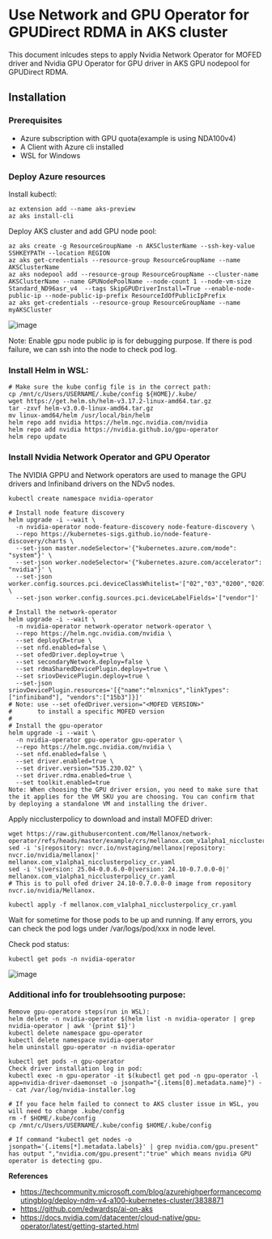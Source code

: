 # Use Network and GPU Operator for GPUDirect RDMA in AKS cluster
This document inlcudes steps to apply Nvidia Network Operator for MOFED driver and Nvidia GPU Operator for GPU driver in AKS GPU nodepool for GPUDirect RDMA.

## Installation
### Prerequisites
- Azure subscription with GPU quota(example is using NDA100v4)
- A Client with Azure cli installed
- WSL for Windows

### Deploy Azure resources
Install kubectl:
```
az extension add --name aks-preview
az aks install-cli
```

Deploy AKS cluster and add GPU node pool:
```
az aks create -g ResourceGroupName -n AKSClusterName --ssh-key-value SSHKEYPATH --location REGION
az aks get-credentials --resource-group ResourceGroupName --name AKSClusterName
az aks nodepool add --resource-group ResourceGroupName --cluster-name AKSClusterName --name GPUNodePoolName --node-count 1 --node-vm-size Standard_ND96asr_v4  --tags SkipGPUDriverInstall=True --enable-node-public-ip --node-public-ip-prefix ResourceIdOfPublicIpPrefix
az aks get-credentials --resource-group ResourceGroupName --name myAKSCluster
```
![image](https://github.com/user-attachments/assets/b602539e-1fc7-48b7-a9f1-5011c702c8fb)

Note: Enable gpu node public ip is for debugging purpose. If there is pod failure, we can ssh into the node to check pod log.

### Install Helm in WSL:
```
# Make sure the kube config file is in the correct path:
cp /mnt/c/Users/USERNAME/.kube/config ${HOME}/.kube/
wget https://get.helm.sh/helm-v3.17.2-linux-amd64.tar.gz
tar -zxvf helm-v3.0.0-linux-amd64.tar.gz
mv linux-amd64/helm /usr/local/bin/helm
helm repo add nvidia https://helm.ngc.nvidia.com/nvidia
helm repo add nvidia https://nvidia.github.io/gpu-operator
helm repo update
```
### Install Nvidia Network Operator and GPU Operator
The NVIDIA GPPU and Network operators are used to manage the GPU drivers and Infiniband drivers on the NDv5 nodes. 
```
kubectl create namespace nvidia-operator

# Install node feature discovery
helm upgrade -i --wait \
  -n nvidia-operator node-feature-discovery node-feature-discovery \
  --repo https://kubernetes-sigs.github.io/node-feature-discovery/charts \
  --set-json master.nodeSelector='{"kubernetes.azure.com/mode": "system"}' \
  --set-json worker.nodeSelector='{"kubernetes.azure.com/accelerator": "nvidia"}' \
  --set-json worker.config.sources.pci.deviceClassWhitelist='["02","03","0200","0207"]' \
  --set-json worker.config.sources.pci.deviceLabelFields='["vendor"]'

# Install the network-operator
helm upgrade -i --wait \
  -n nvidia-operator network-operator network-operator \
  --repo https://helm.ngc.nvidia.com/nvidia \
  --set deployCR=true \
  --set nfd.enabled=false \
  --set ofedDriver.deploy=true \
  --set secondaryNetwork.deploy=false \
  --set rdmaSharedDevicePlugin.deploy=true \
  --set sriovDevicePlugin.deploy=true \
  --set-json sriovDevicePlugin.resources='[{"name":"mlnxnics","linkTypes": ["infiniband"], "vendors":["15b3"]}]'
# Note: use --set ofedDriver.version="<MOFED VERSION>"
#       to install a specific MOFED version
#
# Install the gpu-operator
helm upgrade -i --wait \
  -n nvidia-operator gpu-operator gpu-operator \
  --repo https://helm.ngc.nvidia.com/nvidia \
  --set nfd.enabled=false \
  --set driver.enabled=true \
  --set driver.version="535.230.02" \
  --set driver.rdma.enabled=true \
  --set toolkit.enabled=true
Note: When choosing the GPU driver ersion, you need to make sure that the it applies for the VM SKU you are choosing. You can confirm that by deploying a standalone VM and installing the driver.
```
Apply nicclusterpolicy to download and install MOFED driver:
```
wget https://raw.githubusercontent.com/Mellanox/network-operator/refs/heads/master/example/crs/mellanox.com_v1alpha1_nicclusterpolicy_cr.yaml
sed -i 's|repository: nvcr.io/nvstaging/mellanox|repository: nvcr.io/nvidia/mellanox|' mellanox.com_v1alpha1_nicclusterpolicy_cr.yaml
sed -i 's|version: 25.04-0.0.6.0-0|version: 24.10-0.7.0.0-0|' mellanox.com_v1alpha1_nicclusterpolicy_cr.yaml
# This is to pull ofed driver 24.10-0.7.0.0-0 image from repository nvcr.io/nvidia/Mellanox.

kubectl apply -f mellanox.com_v1alpha1_nicclusterpolicy_cr.yaml
```
Wait for sometime for those pods to be up and running. If any errors, you can check the pod logs under /var/logs/pod/xxx in node level.

Check pod status:
```
kubectl get pods -n nvidia-operator
```
![image](https://github.com/user-attachments/assets/4c8493be-e2cd-48aa-a79d-7efaafc65f3a)

### Additional info for troublehsooting purpose:
```
Remove gpu-operatore steps(run in WSL):
helm delete -n nvidia-operator $(helm list -n nvidia-operator | grep nvidia-operator | awk '{print $1}')
kubectl delete namespace gpu-operator
kubectl delete namespace nvidia-operator
helm uninstall gpu-operator -n nvidia-operator

kubectl get pods -n gpu-operator
Check driver installation log in pod:
kubectl exec -n gpu-operator -it $(kubectl get pod -n gpu-operator -l app=nvidia-driver-daemonset -o jsonpath="{.items[0].metadata.name}") -- cat /var/log/nvidia-installer.log

# If you face helm failed to connect to AKS cluster issue in WSL, you will need to change .kube/config 
rm -f $HOME/.kube/config
cp /mnt/c/Users/USERNAME/.kube/config $HOME/.kube/config

# If command "kubectl get nodes -o jsonpath='{.items[*].metadata.labels}' | grep nvidia.com/gpu.present" has output ","nvidia.com/gpu.present":"true" which means nvidia GPU operator is detecting gpu.
```
**References**

- https://techcommunity.microsoft.com/blog/azurehighperformancecomputingblog/deploy-ndm-v4-a100-kubernetes-cluster/3838871
- https://github.com/edwardsp/ai-on-aks
- https://docs.nvidia.com/datacenter/cloud-native/gpu-operator/latest/getting-started.html
